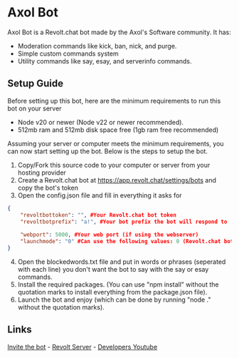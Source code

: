 # Axol Bot

Axol Bot is a Revolt.chat bot made by the Axol's Software community. It has:

- Moderation commands like kick, ban, nick, and purge.
- Simple custom commands system
- Utility commands like say, esay, and serverinfo commands.

## Setup Guide

Before setting up this bot, here are the minimum requirements to run this bot on your server

- Node v20 or newer (Node v22 or newer recommended).
- 512mb ram and 512mb disk space free (1gb ram free recommended)

Assuming your server or computer meets the minimum requirements, you can now start setting up the bot. Below is the steps to setup the bot.

1. Copy/Fork this source code to your computer or server from your hosting provider
2. Create a Revolt.chat bot at https://app.revolt.chat/settings/bots and copy the bot's token
3. Open the config.json file and fill in everything it asks for

```json
{
	"revoltbottoken": "", #Your Revolt.chat bot token
	"revoltbotprefix": "a!", #Your bot prefix the bot will respond to
	
	"webport": 5000, #Your web port (if using the webserver)
	"launchmode": "0" #Can use the following values: 0 (Revolt.chat bot ONLY), 1 (Revolt.chat bot and webserver)
}
```

4. Open the blockedwords.txt file and put in words or phrases (seperated with each line) you don't want the bot to say with the say or esay commands.
5. Install the required packages. (You can use "npm install" without the quotation marks to install everything from the package.json file).
6. Launch the bot and enjoy (which can be done by running "node ." without the quotation marks).

## Links

[Invite the bot](https://app.revolt.chat/bot/01JRE2PH7RJAZQ5YHW235QQ31H) - [Revolt Server](https://rvlt.gg/WJmNxmkv) - [Developers Youtube](https://www.youtube.com/channel/UCCYCRAt1srptO3dc7eeN4Yw)